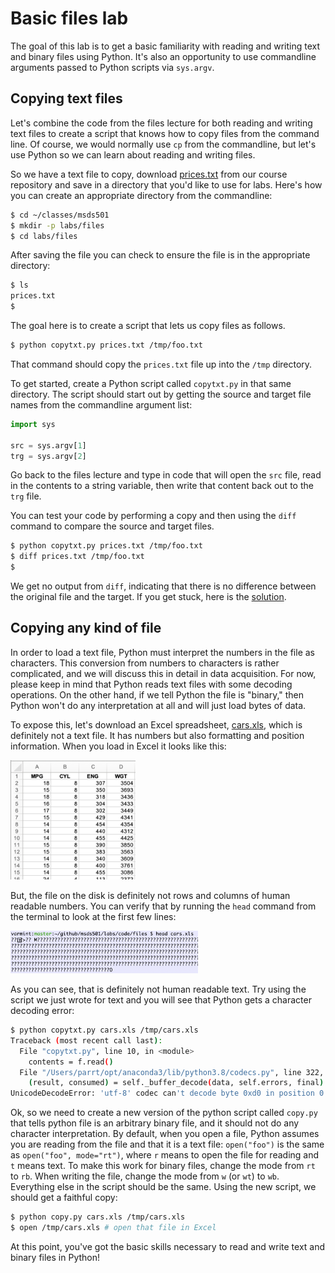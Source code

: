 # Basic files lab

The goal of this lab is to get a basic familiarity with reading and writing text and binary files using Python. It's also an opportunity to use commandline arguments passed to Python scripts via `sys.argv`.

## Copying text files

Let's combine the code from the files lecture for both reading and writing text files to create a script that knows how to copy files from the command line. Of course, we would normally use `cp` from the commandline, but let's use Python so we can learn about reading and writing files.

So we have a text file to copy, download [prices.txt](https://raw.githubusercontent.com/parrt/msds501/master/data/prices.txt) from our course repository and save in a directory that you'd like to use for labs. Here's how you can create an appropriate directory from the commandline:

```bash
$ cd ~/classes/msds501
$ mkdir -p labs/files
$ cd labs/files
```
After saving the file you can check to ensure the file is in the appropriate directory:

```bash
$ ls
prices.txt
$ 
```

The goal here is to create a script that lets us copy files as follows.

```bash
$ python copytxt.py prices.txt /tmp/foo.txt
```

That command should copy the `prices.txt` file up into the `/tmp` directory.

To get started, create a Python script called `copytxt.py` in that same directory. The script should start out by getting the source and target file names from the commandline argument list:

```python
import sys

src = sys.argv[1]
trg = sys.argv[2]
```

Go back to the files lecture and type in code that will open the `src` file,  read in the contents to a string variable, then write that content back out to the `trg` file.

You can test your code by performing a copy and then using the `diff` command to compare the source and target files.

```bash
$ python copytxt.py prices.txt /tmp/foo.txt
$ diff prices.txt /tmp/foo.txt
$ 
```

We get no output from `diff`, indicating that there is no difference between the original file and the target. If you get stuck, here is the [solution](https://github.com/parrt/msds501/blob/master/labs/code/files/copytxt.py).

## Copying any kind of file

In order to load a text file, Python must interpret the numbers in the file as characters.  This conversion from numbers to characters is rather complicated, and we will discuss this in detail in data acquisition. For now, please keep in mind that Python reads text files with some decoding operations. On the other hand, if we tell Python the file is "binary," then Python won't do any interpretation at all and will just load bytes of data.

To expose this, let's download an Excel spreadsheet, [cars.xls](https://github.com/parrt/msds501/blob/master/data/cars.xls?raw=true), which is definitely not a text file. It has numbers but also formatting and position information. When you load in Excel it looks like this:

<img src="images/cars.png" width="200">

But, the file on the disk is definitely not rows and columns of human readable numbers. You can verify that by running the `head` command from the terminal to look at the first few lines:

<img src="images/cars-head.png" width="300">

As you can see, that is definitely not human readable text. Try using the script we just wrote for text and you will see that Python gets a character decoding error:

```bash
$ python copytxt.py cars.xls /tmp/cars.xls
Traceback (most recent call last):
  File "copytxt.py", line 10, in <module>
    contents = f.read()
  File "/Users/parrt/opt/anaconda3/lib/python3.8/codecs.py", line 322, in decode
    (result, consumed) = self._buffer_decode(data, self.errors, final)
UnicodeDecodeError: 'utf-8' codec can't decode byte 0xd0 in position 0: invalid continuation byte
```

Ok, so we need to create a new version of the python script called `copy.py` that tells python file is an arbitrary binary file, and it should not do any character interpretation. By default, when you open a file, Python assumes you are reading from the file and that it is a text file: `open("foo")` is the same as `open("foo", mode="rt")`, where `r` means to open the file for reading and `t` means text.  To make this work for binary files, change the mode from `rt` to `rb`.  When writing the file, change the mode from `w` (or `wt`) to `wb`. Everything else in the script should be the same. Using the new script, we should get a faithful copy:

```bash
$ python copy.py cars.xls /tmp/cars.xls
$ open /tmp/cars.xls # open that file in Excel
```

At this point, you've got the basic skills necessary to read and write text and binary files in Python!
